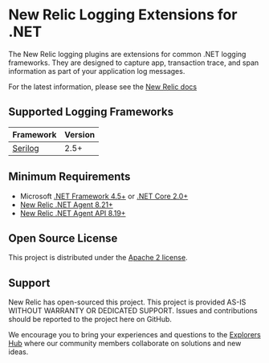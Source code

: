 # New Relic Logging Extensions for .NET
The New Relic logging plugins are extensions for common .NET logging frameworks. They are designed to capture app, transaction trace, and span information as part of your application log messages.

For the latest information, please see the [New Relic docs](https://docs.newrelic.com/docs/logs/new-relic-logs/enable-logs/enable-new-relic-logs)


## Supported Logging Frameworks

| Framework               | Version   |
|-------------------------|-----------|
| [Serilog](src/Serilog/README.md)             | 2.5+      |


## Minimum Requirements

* Microsoft <a target="_blank" href="https://dotnet.microsoft.com/download/dotnet-framework">.NET Framework 4.5+</a> or  <a target="_blank" href="https://dotnet.microsoft.com/download/dotnet-core">.NET Core 2.0+</a>
* <a target="_blank" href="https://docs.newrelic.com/docs/release-notes/agent-release-notes/net-release-notes">New Relic .NET Agent 8.21+<a>
* <a target="_blank" href="https://docs.newrelic.com/docs/agents/net-agent/net-agent-api" target="_blank">New Relic .NET Agent API 8.19+</a>
   

## Open Source License
This project is distributed under the [Apache 2 license](LICENSE).


## Support
New Relic has open-sourced this project. This project is provided AS-IS WITHOUT WARRANTY OR DEDICATED SUPPORT. Issues and contributions should be reported to the project here on GitHub.

We encourage you to bring your experiences and questions to the [Explorers Hub](https://discuss.newrelic.com) where our community members collaborate on solutions and new ideas.
